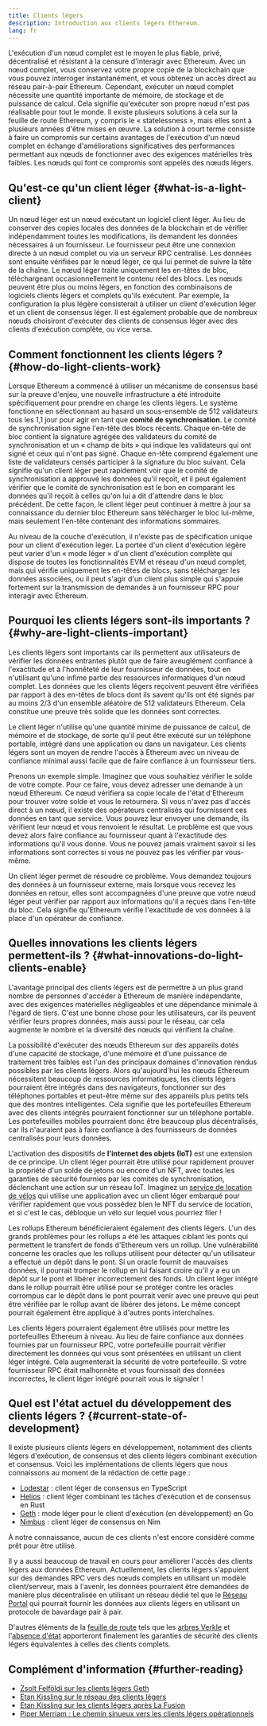 ```yaml
---
title: Clients légers
description: Introduction aux clients légers Ethereum.
lang: fr
---
```


L'exécution d'un nœud complet est le moyen le plus fiable, privé, décentralisé et résistant à la censure d'interagir avec Ethereum. Avec un nœud complet, vous conservez votre propre copie de la blockchain que vous pouvez interroger instantanément, et vous obtenez un accès direct au réseau pair-à-pair Ethereum. Cependant, exécuter un nœud complet nécessite une quantité importante de mémoire, de stockage et de puissance de calcul. Cela signifie qu'exécuter son propre nœud n'est pas réalisable pour tout le monde. Il existe plusieurs solutions à cela sur la feuille de route Ethereum, y compris le « statelessness », mais elles sont à plusieurs années d'être mises en œuvre. La solution à court terme consiste à faire un compromis sur certains avantages de l'exécution d'un nœud complet en échange d'améliorations significatives des performances permettant aux nœuds de fonctionner avec des exigences matérielles très faibles. Les nœuds qui font ce compromis sont appelés des nœuds légers.

## Qu'est-ce qu'un client léger {#what-is-a-light-client}

Un nœud léger est un nœud exécutant un logiciel client léger. Au lieu de conserver des copies locales des données de la blockchain et de vérifier indépendamment toutes les modifications, ils demandent les données nécessaires à un fournisseur. Le fournisseur peut être une connexion directe à un nœud complet ou via un serveur RPC centralisé. Les données sont ensuite vérifiées par le nœud léger, ce qui lui permet de suivre la tête de la chaîne. Le nœud léger traite uniquement les en-têtes de bloc, téléchargeant occasionnellement le contenu réel des blocs. Les nœuds peuvent être plus ou moins légers, en fonction des combinaisons de logiciels clients légers et complets qu'ils exécutent. Par exemple, la configuration la plus légère consisterait à utiliser un client d'exécution léger et un client de consensus léger. Il est également probable que de nombreux nœuds choisiront d'exécuter des clients de consensus léger avec des clients d'exécution complète, ou vice versa.

## Comment fonctionnent les clients légers ? {#how-do-light-clients-work}

Lorsque Ethereum a commencé à utiliser un mécanisme de consensus basé sur la preuve d'enjeu, une nouvelle infrastructure a été introduite spécifiquement pour prendre en charge les clients légers. Le système fonctionne en sélectionnant au hasard un sous-ensemble de 512 validateurs tous les 1,1 jour pour agir en tant que **comité de synchronisation**. Le comité de synchronisation signe l'en-tête des blocs récents. Chaque en-tête de bloc contient la signature agrégée des validateurs du comité de synchronisation et un « champ de bits » qui indique les validateurs qui ont signé et ceux qui n'ont pas signé. Chaque en-tête comprend également une liste de validateurs censés participer à la signature du bloc suivant. Cela signifie qu'un client léger peut rapidement voir que le comité de synchronisation a approuvé les données qu'il reçoit, et il peut également vérifier que le comité de synchronisation est le bon en comparant les données qu'il reçoit à celles qu'on lui a dit d'attendre dans le bloc précédent. De cette façon, le client léger peut continuer à mettre à jour sa connaissance du dernier bloc Ethereum sans télécharger le bloc lui-même, mais seulement l'en-tête contenant des informations sommaires.

Au niveau de la couche d'exécution, il n'existe pas de spécification unique pour un client d'exécution léger. La portée d'un client d'exécution légère peut varier d'un « mode léger » d'un client d'exécution complète qui dispose de toutes les fonctionnalités EVM et réseau d'un nœud complet, mais qui vérifie uniquement les en-têtes de blocs, sans télécharger les données associées, ou il peut s'agir d'un client plus simple qui s'appuie fortement sur la transmission de demandes à un fournisseur RPC pour interagir avec Ethereum.

## Pourquoi les clients légers sont-ils importants ? {#why-are-light-clients-important}

Les clients légers sont importants car ils permettent aux utilisateurs de vérifier les données entrantes plutôt que de faire aveuglément confiance à l'exactitude et à l'honnêteté de leur fournisseur de données, tout en n'utilisant qu'une infime partie des ressources informatiques d'un nœud complet. Les données que les clients légers reçoivent peuvent être vérifiées par rapport à des en-têtes de blocs dont ils savent qu'ils ont été signés par au moins 2/3 d'un ensemble aléatoire de 512 validateurs Ethereum. Cela constitue une preuve très solide que les données sont correctes.

Le client léger n'utilise qu'une quantité minime de puissance de calcul, de mémoire et de stockage, de sorte qu'il peut être exécuté sur un téléphone portable, intégré dans une application ou dans un navigateur. Les clients légers sont un moyen de rendre l'accès à Ethereum avec un niveau de confiance minimal aussi facile que de faire confiance à un fournisseur tiers.

Prenons un exemple simple. Imaginez que vous souhaitiez vérifier le solde de votre compte. Pour ce faire, vous devez adresser une demande à un nœud Ethereum. Ce nœud vérifiera sa copie locale de l'état d'Ethereum pour trouver votre solde et vous le retournera. Si vous n'avez pas d'accès direct à un nœud, il existe des opérateurs centralisés qui fournissent ces données en tant que service. Vous pouvez leur envoyer une demande, ils vérifient leur nœud et vous renvoient le résultat. Le problème est que vous devez alors faire confiance au fournisseur quant à l'exactitude des informations qu'il vous donne. Vous ne pouvez jamais vraiment savoir si les informations sont correctes si vous ne pouvez pas les vérifier par vous-même.

Un client léger permet de résoudre ce problème. Vous demandez toujours des données à un fournisseur externe, mais lorsque vous recevez les données en retour, elles sont accompagnées d'une preuve que votre nœud léger peut vérifier par rapport aux informations qu'il a reçues dans l'en-tête du bloc. Cela signifie qu'Ethereum vérifie l'exactitude de vos données à la place d'un opérateur de confiance.

## Quelles innovations les clients légers permettent-ils ? {#what-innovations-do-light-clients-enable}

L'avantage principal des clients légers est de permettre à un plus grand nombre de personnes d'accéder à Ethereum de manière indépendante, avec des exigences matérielles négligeables et une dépendance minimale à l'égard de tiers. C'est une bonne chose pour les utilisateurs, car ils peuvent vérifier leurs propres données, mais aussi pour le réseau, car cela augmente le nombre et la diversité des nœuds qui vérifient la chaîne.

La possibilité d'exécuter des nœuds Ethereum sur des appareils dotés d'une capacité de stockage, d'une mémoire et d'une puissance de traitement très faibles est l'un des principaux domaines d'innovation rendus possibles par les clients légers. Alors qu'aujourd'hui les nœuds Ethereum nécessitent beaucoup de ressources informatiques, les clients légers pourraient être intégrés dans des navigateurs, fonctionner sur des téléphones portables et peut-être même sur des appareils plus petits tels que des montres intelligentes. Cela signifie que les portefeuilles Ethereum avec des clients intégrés pourraient fonctionner sur un téléphone portable. Les portefeuilles mobiles pourraient donc être beaucoup plus décentralisés, car ils n'auraient pas à faire confiance à des fournisseurs de données centralisés pour leurs données.

L'activation des dispositifs de **l'internet des objets (IoT)** est une extension de ce principe. Un client léger pourrait être utilisé pour rapidement prouver la propriété d'un solde de jetons ou encore d'un NFT, avec toutes les garanties de sécurité fournies par les comités de synchronisation, déclenchant une action sur un réseau IoT. Imaginez un [service de location de vélos](https://youtu.be/ZHNrAXf3RDE?t=929) qui utilise une application avec un client léger embarqué pour vérifier rapidement que vous possédez bien le NFT du service de location, et si c'est le cas, débloque un vélo sur lequel vous pourriez filer !

Les rollups Ethereum bénéficieraient également des clients légers. L'un des grands problèmes pour les rollups a été les attaques ciblant les ponts qui permettent le transfert de fonds d'Ethereum vers un rollup. Une vulnérabilité concerne les oracles que les rollups utilisent pour détecter qu'un utilisateur a effectué un dépôt dans le pont. Si un oracle fournit de mauvaises données, il pourrait tromper le rollup en lui faisant croire qu'il y a eu un dépôt sur le pont et libérer incorrectement des fonds. Un client léger intégré dans le rollup pourrait être utilisé pour se protéger contre les oracles corrompus car le dépôt dans le pont pourrait venir avec une preuve qui peut être vérifiée par le rollup avant de libérer des jetons. Le même concept pourrait également être appliqué à d'autres ponts interchaînes.

Les clients légers pourraient également être utilisés pour mettre les portefeuilles Ethereum à niveau. Au lieu de faire confiance aux données fournies par un fournisseur RPC, votre portefeuille pourrait vérifier directement les données qui vous sont présentées en utilisant un client léger intégré. Cela augmenterait la sécurité de votre portefeuille. Si votre fournisseur RPC était malhonnête et vous fournissait des données incorrectes, le client léger intégré pourrait vous le signaler !

## Quel est l'état actuel du développement des clients légers ? {#current-state-of-development}

Il existe plusieurs clients légers en développement, notamment des clients légers d'exécution, de consensus et des clients légers combinant exécution et consensus. Voici les implémentations de clients légers que nous connaissons au moment de la rédaction de cette page :

- [Lodestar](https://github.com/ChainSafe/lodestar/tree/unstable/packages/light-client) : client léger de consensus en TypeScript
- [Helios](https://github.com/a16z/helios) : client léger combinant les tâches d'exécution et de consensus en Rust
- [Geth](https://github.com/ethereum/go-ethereum/tree/master/light) : mode léger pour le client d'exécution (en développement) en Go
- [Nimbus](https://nimbus.guide/el-light-client.html) : client léger de consensus en Nim

À notre connaissance, aucun de ces clients n'est encore considéré comme prêt pour être utilisé.

Il y a aussi beaucoup de travail en cours pour améliorer l'accès des clients légers aux données Ethereum. Actuellement, les clients légers s'appuient sur des demandes RPC vers des nœuds complets en utilisant un modèle client/serveur, mais à l'avenir, les données pourraient être demandées de manière plus décentralisée en utilisant un réseau dédié tel que le [Réseau Portal](https://www.ethportal.net/) qui pourrait fournir les données aux clients légers en utilisant un protocole de bavardage pair à pair.

D'autres éléments de la [feuille de route](/roadmap/) tels que les [arbres Verkle](/roadmap/verkle-trees/) et l'[absence d'état](/roadmap/statelessness/) apporteront finalement les garanties de sécurité des clients légers équivalentes à celles des clients complets.

## Complément d'information {#further-reading}

- [Zsolt Felföldi sur les clients légers Geth](https://www.youtube.com/watch?v=EPZeFXau-RE)
- [Etan Kissling sur le réseau des clients légers](https://www.youtube.com/watch?v=85MeiMA4dD8)
- [Etan Kissling sur les clients légers après La Fusion](https://www.youtube.com/watch?v=ZHNrAXf3RDE)
- [Piper Merriam : Le chemin sinueux vers les clients légers opérationnels](https://snakecharmers.ethereum.org/the-winding-road-to-functional-light-clients/)
